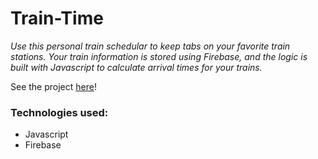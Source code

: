 # Train-Time

*Use this personal train schedular to keep tabs on your favorite train stations. Your train information is stored using Firebase, and the logic is built with Javascript to calculate arrival times for your trains.*

See the project [here](https://ksmills88.github.io/Train-Time/)!

### Technologies used:
- Javascript 
- Firebase
